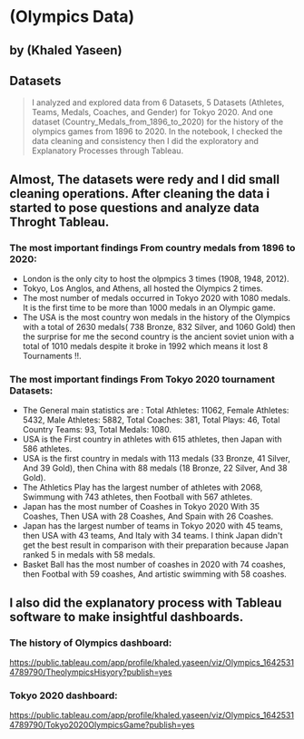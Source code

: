 # (Olympics Data)
## by (Khaled Yaseen)


## Datasets

> I analyzed and explored data from 6 Datasets, 5 Datasets (Athletes, Teams, Medals, Coaches, and Gender) for Tokyo 2020. And one dataset (Country_Medals_from_1896_to_2020) for the history of the olympics games from 1896 to 2020. In the notebook, I checked the data cleaning and consistency then I did the exploratory and Explanatory Processes through Tableau.



## Almost, The datasets were redy and I did small cleaning operations. After cleaning the data i started to pose questions and analyze data Throght Tableau.
### The most important findings From country medals from 1896 to 2020:

- London is the only city to host the olpmpics 3 times (1908, 1948, 2012).
- Tokyo, Los Anglos, and Athens, all hosted the Olympics 2 times.
- The most number of medals occurred in Tokyo 2020 with 1080 medals. It is the first time to be more than 1000 medals in an Olympic game.
- The USA is the most country won medals in the history of the Olympics with a total of 2630 medals( 738 Bronze, 832 Silver, and 1060 Gold)   then the surprise for me the second country is the ancient soviet union with a total of 1010 medals despite it broke in 1992 which means it  lost 8 Tournaments !!.


### The most important findings From Tokyo 2020 tournament Datasets:

- The General main statistics are : Total Athletes: 11062, Female Athletes: 5432, Male Athletes: 5882, Total Coaches: 381, Total Plays: 46, Total Country Teams: 93, Total Medals: 1080.
- USA is the First country in athletes with 615 athletes, then Japan with 586 athletes.
- USA is the first country in medals with 113 medals (33 Bronze, 41 Silver, And 39 Gold), then China with 88 medals (18 Bronze, 22 Silver, And 38 Gold).
- The Athletics Play has the largest number of athletes with 2068, Swimmung with 743 athletes, then Football with 567 athletes.
- Japan has the most number of Coashes in Tokyo 2020 With 35 Coashes, Then USA with 28 Coashes, And Spain with 26 Coashes.
- Japan has the largest number of teams in Tokyo 2020 with 45 teams, then USA with 43 teams, And Italy with 34 teams. I think Japan didn't get the best result in comparison with their preparation because Japan ranked 5 in medals with 58 medals.
- Basket Ball has the most number of coashes in 2020 with 74 coashes, then Footbal with 59 coashes, And artistic swimming with 58 coashes.

## I also did the explanatory process with Tableau software to make insightful dashboards.

### The history of Olympics dashboard:
https://public.tableau.com/app/profile/khaled.yaseen/viz/Olympics_16425314789790/TheolympicsHisyory?publish=yes

### Tokyo 2020 dashboard:
https://public.tableau.com/app/profile/khaled.yaseen/viz/Olympics_16425314789790/Tokyo2020OlympicsGame?publish=yes
